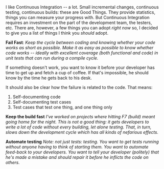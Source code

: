 I like Continuous Integration -- a lot. Small incremental changes, continuous testing, continuous builds: these are Good Things. They provide statistics, things you can measure your progress with. But Continuous Integration requires an investment on the part of the development team, the testers, etc. There are, however, a few things you can adopt _right now_ so, I decided to give you a list of things I think you _should_ adopt.

<!--more-->

**Fail Fast**:
_Keep the cycle between coding and knowing whether your code works as short as possible. Make it as easy as possible to know whether code works -- ideally with excellent coverage (both functional and code) in unit tests that can run during a compile cycle._

If something doesn't work, you want to know it before your developer has time to get up and fetch a cup of coffee. If that's impossible, he should know by the time he gets back to his desk.

It should also be clear how the failure is related to the code. That means:

1. Self-documenting code
2. Self-documenting test cases
3. Test cases that test one thing, and one thing only

**Keep the build fast**
_I've worked on projects where hitting F7 (build) meant going home for the night. This is not a good thing: it gets developers to write a lot of code without every building, let alone testing. That, in turn, slows down the development cycle which has all kinds of nefarious effects._

**Automate testing**
_Note: not just tests: testing. You want to get tests running without anyone having to think of starting them. You want to automate feed-back to your developers. You want to tell your developer (politely) that he's made a mistake and should repair it before he inflicts the code on others._